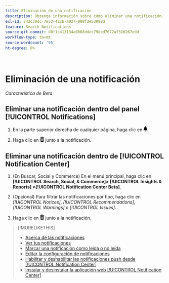 ```yaml
---
title: Eliminación de una notificación
description: Obtenga información sobre cómo eliminar una notificación.
exl-id: 242c30dc-7e53-42cb-a027-908f2e53998d
feature: Search Notifications
source-git-commit: d0f1c413134a0868ddec79ded7672af316267edd
workflow-type: tm+mt
source-wordcount: '95'
ht-degree: 0%

---
```


# Eliminación de una notificación

*Característica de Beta*

## Eliminar una notificación dentro del panel [!UICONTROL Notifications]

1. En la parte superior derecha de cualquier página, haga clic en ![Notificaciones](/help/search-social-commerce/assets/notifications-panel.png "Notificaciones").

1. Haga clic en ![Eliminar](/help/search-social-commerce/assets/delete.png "Eliminar") junto a la notificación.

## Eliminar una notificación dentro de [!UICONTROL Notification Center]

1. (En Buscar, Social y Commerce) En el menú principal, haga clic en **[!UICONTROL Search, Social, & Commerce]> [!UICONTROL Insights & Reports] >[!UICONTROL Notification Center Beta]**.

1. (Opcional) Para filtrar las notificaciones por tipo, haga clic en *[!UICONTROL Notices]*, *[!UICONTROL Recommendations]*, *[!UICONTROL Warnings]* o *[!UICONTROL Issues]*.

1. Haga clic en ![Eliminar](/help/search-social-commerce/assets/delete.png "Eliminar") junto a la notificación.

>[!MORELIKETHIS]
>
>* [Acerca de las notificaciones](/help/search-social-commerce/notifications/notification-about.md)
>* [Ver tus notificaciones](notification-view.md)
>* [Marcar una notificación como leída o no leída](notification-mark-read-unread.md)
>* [Editar la configuración de notificaciones](notification-edit.md)
>* [Habilitar y deshabilitar las notificaciones push desde [!UICONTROL Notification Center]](notifications-push-enable-disable.md)
>* [Instalar y desinstalar la aplicación web [!UICONTROL Notification Center]](notification-app-install-uninstall.md)
